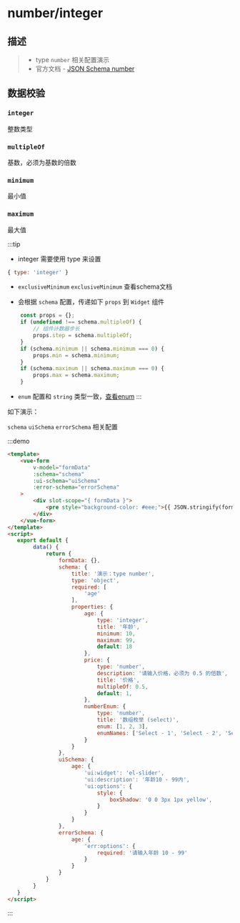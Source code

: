 # number/integer

## 描述
>* type `number` 相关配置演示
>* 官方文档 - [JSON Schema number](https://json-schema.org/understanding-json-schema/reference/numeric.html)


## 数据校验
### `integer`
整数类型

### `multipleOf`
基数，必须为基数的倍数

### `minimum`
最小值

### `maximum`
最大值


:::tip
* integer 需要使用 type 来设置

```js
{ type: 'integer' }
```

* `exclusiveMinimum` `exclusiveMinimum` 查看schema文档

* 会根据 `schema` 配置，传递如下 `props` 到 `Widget` 组件
```js
    const props = {};
    if (undefined !== schema.multipleOf) {
        // 组件计数器步长
        props.step = schema.multipleOf;
    }
    if (schema.minimum || schema.minimum === 0) {
        props.min = schema.minimum;
    }
    if (schema.maximum || schema.maximum === 0) {
        props.max = schema.maximum;
    }
```

* `enum` 配置和 `string` 类型一致，[查看enum](/zh/rules/string.html#enum)
:::

如下演示：

`schema` `uiSchema` `errorSchema` 相关配置

:::demo
```html
<template>
    <vue-form
        v-model="formData"
        :schema="schema"
        :ui-schema="uiSchema"
        :error-schema="errorSchema"
    >
        <div slot-scope="{ formData }">
            <pre style="background-color: #eee;">{{ JSON.stringify(formData, null, 4) }}</pre>
        </div>
    </vue-form>
</template>
<script>
   export default {
        data() {
            return {
                formData: {},
                schema: {
                    title: '演示：type number',
                    type: 'object',
                    required: [
                        'age'
                    ],
                    properties: {
                        age: {
                            type: 'integer',
                            title: '年龄',
                            minimum: 10,
                            maximum: 99,
                            default: 18
                        },
                        price: {
                            type: 'number',
                            description: '请输入价格，必须为 0.5 的倍数',
                            title: '价格',
                            multipleOf: 0.5,
                            default: 1,
                        },
                        numberEnum: {
                            type: 'number',
                            title: '数组枚举 (select)',
                            enum: [1, 2, 3],
                            enumNames: ['Select - 1', 'Select - 2', 'Select - 3']
                        }
                    }
                },
                uiSchema: {
                    age: {
                        'ui:widget': 'el-slider',
                        'ui:description': '年龄10 - 99内',
                        'ui:options': {
                            style: {
                                boxShadow: '0 0 3px 1px yellow',
                            }
                        }
                    }
                },
                errorSchema: {
                    age: {
                        'err:options': {
                            required: '请输入年龄 10 - 99'
                        }
                    }
                }
            }
        }
   }
</script>
```
:::

